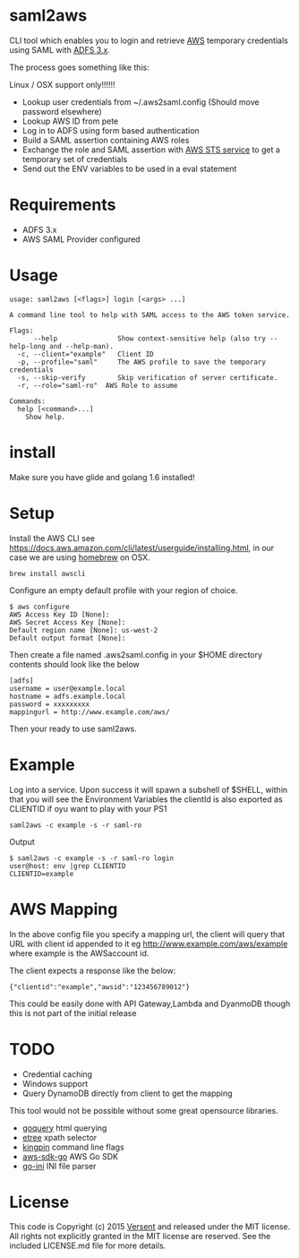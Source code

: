 # saml2aws

CLI tool which enables you to login and retrieve [AWS](https://aws.amazon.com/) temporary credentials using SAML with [ADFS 3.x](https://msdn.microsoft.com/en-us/library/bb897402.aspx).

The process goes something like this: 

Linux / OSX support only!!!!!! 

* Lookup user credentials from ~/.aws2saml.config (Should move password elsewhere)
* Lookup AWS ID from pete
* Log in to ADFS using form based authentication
* Build a SAML assertion containing AWS roles
* Exchange the role and SAML assertion with [AWS STS service](https://docs.aws.amazon.com/STS/latest/APIReference/Welcome.html) to get a temporary set of credentials
* Send out the ENV variables to be used in a eval statement

# Requirements

* ADFS 3.x 
* AWS SAML Provider configured

# Usage

```
usage: saml2aws [<flags>] login [<args> ...]

A command line tool to help with SAML access to the AWS token service.

Flags:
      --help               Show context-sensitive help (also try --help-long and --help-man).
  -c, --client="example"   Client ID 
  -p, --profile="saml"     The AWS profile to save the temporary credentials
  -s, --skip-verify        Skip verification of server certificate.
  -r, --role="saml-ro"  AWS Role to assume

Commands:
  help [<command>...]
    Show help.

```

# install

Make sure you have glide and golang 1.6 installed!

# Setup

Install the AWS CLI see https://docs.aws.amazon.com/cli/latest/userguide/installing.html, in our case we are using [homebrew](http://brew.sh/) on OSX.

```
brew install awscli
```

Configure an empty default profile with your region of choice.

```
$ aws configure
AWS Access Key ID [None]:
AWS Secret Access Key [None]:
Default region name [None]: us-west-2
Default output format [None]:
```
Then create a file named .aws2saml.config in your $HOME directory contents should look like the below
```
[adfs]
username = user@example.local
hostname = adfs.example.local
password = xxxxxxxxx
mappingurl = http://www.example.com/aws/
```
Then your ready to use saml2aws.

# Example

Log into a service. Upon success it will spawn a subshell of $SHELL, within that you will see the Environment Variables the clientId is also exported as CLIENTID if oyu want to play with your PS1
``` 
saml2aws -c example -s -r saml-ro 
```
Output
```
$ saml2aws -c example -s -r saml-ro login
user@host: env |grep CLIENTID
CLIENTID=example
```

# AWS Mapping
In the above config file you specify a mapping url, the client will query that URL with client id appended to it eg http://www.example.com/aws/example where example is the AWSaccount id.

The client expects a response like the below:
```
{"clientid":"example","awsid":"123456789012"}
```
This could be easily done with API Gateway,Lambda and DyanmoDB though this is not part of the initial release

# TODO
* Credential caching
* Windows support
* Query DynamoDB directly from client to get the mapping

This tool would not be possible without some great opensource libraries.

* [goquery](https://github.com/PuerkitoBio/goquery) html querying
* [etree](github.com/beevik/etree) xpath selector
* [kingpin](github.com/alecthomas/kingpin) command line flags
* [aws-sdk-go](github.com/aws/aws-sdk-go) AWS Go SDK
* [go-ini](https://github.com/go-ini/ini) INI file parser

# License

This code is Copyright (c) 2015 [Versent](http://versent.com.au) and released under the MIT license. All rights not explicitly 
granted in the MIT license are reserved. See the included LICENSE.md file for more details.

